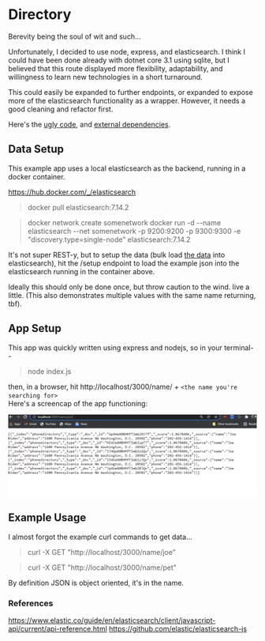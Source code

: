 # Directory 
Berevity being the soul of wit and such...  

Unfortunately, I decided to use node, express, and elasticsearch. I think I could have been done already with dotnet core 3.1 using sqlite, but I believed that this route displayed more flexibility, adaptability, and willingness to learn new technologies in a short turnaround.

This could easily be expanded to further endpoints, or expanded to expose more of the elasticsearch functionality as a wrapper. However, it needs a good cleaning and refactor first.

Here's the [ugly code](/index.js), and [external dependencies](/package.json).

## Data Setup
This example app uses a local elasticsearch as the backend, running in a docker container.

https://hub.docker.com/_/elasticsearch

>docker pull elasticsearch:7.14.2

>docker network create somenetwork
>docker run -d --name elasticsearch --net somenetwork -p 9200:9200 -p 9300:9300 -e "discovery.type=single-node" elasticsearch:7.14.2

It's not super REST-y, but to setup the data (bulk load [the data](/data.json) into elasticsearch), hit the /setup endpoint to load the example json into the elasticsearch running in the container above.

Ideally this should only be done once, but throw caution to the wind. live a little. (This also demonstrates multiple values with the same name returning, tbf).

## App Setup
This app was quickly written using express and nodejs, so in your terminal--  

>node index.js

then, in a browser, hit http://localhost/3000/name/ + ```<the name you're searching for>```    
Here's a screencap of the app functioning:

![Here's the app functioning](./Capture.PNG)

## Example Usage

I almost forgot the example curl commands to get data...

>curl -X GET "http://localhost/3000/name/joe"

>curl -X GET "http://localhost/3000/name/pet"

By definition JSON is object oriented, it's in the name.

### References

https://www.elastic.co/guide/en/elasticsearch/client/javascript-api/current/api-reference.html
https://github.com/elastic/elasticsearch-js